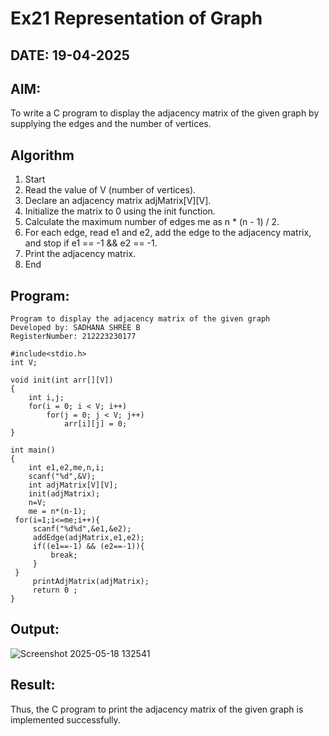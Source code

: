# Ex21 Representation of Graph
## DATE: 19-04-2025
## AIM:
To write a C program to display the adjacency matrix of the given graph by supplying the edges and the number of vertices.

## Algorithm
1. Start
2. Read the value of V (number of vertices).
3. Declare an adjacency matrix adjMatrix[V][V].
4. Initialize the matrix to 0 using the init function.
5. Calculate the maximum number of edges me as n * (n - 1) / 2.
6. For each edge, read e1 and e2, add the edge to the adjacency matrix, and stop if e1 == -1 && e2 == -1.
7. Print the adjacency matrix.
8. End   

## Program:
```
Program to display the adjacency matrix of the given graph
Developed by: SADHANA SHREE B
RegisterNumber: 212223230177 

#include<stdio.h>
int V;

void init(int arr[][V])
{
    int i,j;
    for(i = 0; i < V; i++)
        for(j = 0; j < V; j++)
            arr[i][j] = 0;
}

int main()
{  
    int e1,e2,me,n,i;
    scanf("%d",&V);
    int adjMatrix[V][V];
    init(adjMatrix);
    n=V;
    me = n*(n-1);
 for(i=1;i<=me;i++){
     scanf("%d%d",&e1,&e2);
     addEdge(adjMatrix,e1,e2);
     if((e1==-1) && (e2==-1)){
         break;
     }
 }
     printAdjMatrix(adjMatrix);
     return 0 ;
}

```

## Output:

![Screenshot 2025-05-18 132541](https://github.com/user-attachments/assets/84ed79bb-ade6-485e-86f9-fd7a9e5b630d)


## Result:
Thus, the C program to print the adjacency matrix of the given graph is implemented successfully.
